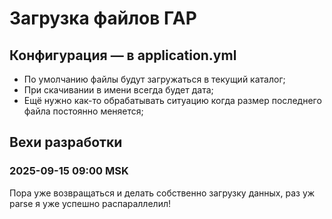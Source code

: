 # Загрузка файлов ГАР

## Конфигурация — в application.yml

- По умолчанию файлы будут загружаться в текущий каталог;
- При скачивании в имени всегда будет дата;
- Ещё нужно как-то обрабатывать ситуацию когда размер последнего файла постоянно меняется;

## Вехи разработки

### 2025-09-15 09:00 MSK

Пора уже возвращаться и делать собственно загрузку данных, раз уж parse я уже успешно распараллелил! 
